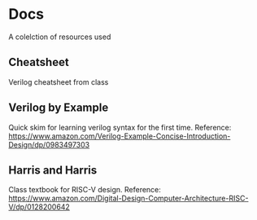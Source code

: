 # Docs

A colelction of resources used 


## Cheatsheet 
Verilog cheatsheet from class

## Verilog by Example
Quick skim for learning verilog syntax for the first time. Reference: https://www.amazon.com/Verilog-Example-Concise-Introduction-Design/dp/0983497303

## Harris and Harris 
Class textbook for RISC-V design. Reference: https://www.amazon.com/Digital-Design-Computer-Architecture-RISC-V/dp/0128200642